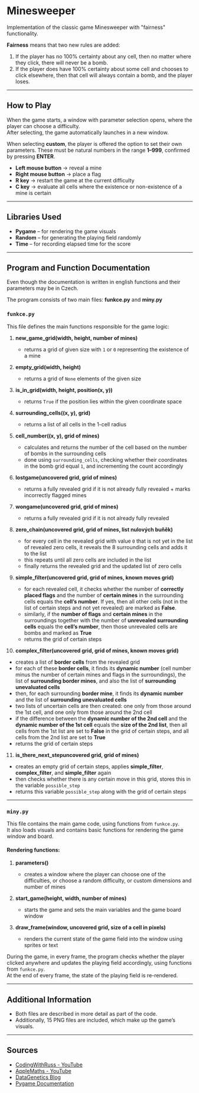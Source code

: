 # Minesweeper  

Implementation of the classic game Minesweeper with "fairness" functionality.  

**Fairness** means that two new rules are added:  
1. If the player has no 100% certainty about any cell, then no matter where they click, there will never be a bomb.  
2. If the player does have 100% certainty about some cell and chooses to click elsewhere, then that cell will always contain a bomb, and the player loses.  

---

## How to Play  
When the game starts, a window with parameter selection opens, where the player can choose a difficulty.  
After selecting, the game automatically launches in a new window.  

When selecting **custom**, the player is offered the option to set their own parameters. These must be natural numbers in the range **1–999**, confirmed by pressing **ENTER**.  

- **Left mouse button** → reveal a mine  
- **Right mouse button** → place a flag  
- **R key** → restart the game at the current difficulty  
- **C key** → evaluate all cells where the existence or non-existence of a mine is certain  

---

## Libraries Used  
- **Pygame** – for rendering the game visuals  
- **Random** – for generating the playing field randomly  
- **Time** – for recording elapsed time for the score  

---

## Program and Function Documentation  

Even though the documentation is written in english functions and their parameters may be in Czech. 

The program consists of two main files: **funkce.py** and **miny.py**  

### `funkce.py`  
This file defines the main functions responsible for the game logic:  

1. **new_game_grid(width, height, number of mines)**  
   - returns a grid of given size with `1` or `0` representing the existence of a mine  

2. **empty_grid(width, height)**  
   - returns a grid of `None` elements of the given size  

3. **is_in_grid(width, height, position(x, y))**  
   - returns `True` if the position lies within the given coordinate space  

4. **surrounding_cells((x, y), grid)**  
   - returns a list of all cells in the 1-cell radius  

5. **cell_number((x, y), grid of mines)**  
   - calculates and returns the number of the cell based on the number of bombs in the surrounding cells  
   - done using `surrounding_cells`, checking whether their coordinates in the bomb grid equal `1`, and incrementing the count accordingly  

6. **lostgame(uncovered grid, grid of mines)**  
   - returns a fully revealed grid if it is not already fully revealed + marks incorrectly flagged mines  

7. **wongame(uncovered grid, grid of mines)**  
   - returns a fully revealed grid if it is not already fully revealed  

8. **zero_chain(uncovered grid, grid of mines, list nulových buňěk)**  
   - for every cell in the revealed grid with value `0` that is not yet in the list of revealed zero cells, it reveals the 8 surrounding cells and adds it to the list  
   - this repeats until all zero cells are included in the list  
   - finally returns the revealed grid and the updated list of zero cells  

9. **simple_filter(uncovered grid, grid of mines, known moves grid)**  
   - for each revealed cell, it checks whether the number of **correctly placed flags** and the number of **certain mines** in the surrounding cells equals the **cell’s number**. If yes, then all other cells (not in the list of certain steps and not yet revealed) are marked as **False**.  
   - similarly, if the **number of flags** and **certain mines** in the surroundings together with the number of **unrevealed surrounding cells** equals the **cell’s number**, then those unrevealed cells are bombs and marked as **True**  
   - returns the grid of certain steps  

10. **complex_filter(uncovered grid, grid of mines, known moves grid)**  
   - creates a list of **border cells** from the revealed grid  
   - for each of these **border cells**, it finds its **dynamic number** (cell number minus the number of certain mines and flags in the surroundings), the list of **surrounding border mines**, and also the list of **surrounding unevaluated cells**  
   - then, for each surrounding **border mine**, it finds its **dynamic number** and the list of **surrounding unevaluated cells**  
   - two lists of uncertain cells are then created: one only from those around the 1st cell, and one only from those around the 2nd cell  
   - if the difference between the **dynamic number of the 2nd cell** and the **dynamic number of the 1st cell** equals the **size of the 2nd list**, then all cells from the 1st list are set to **False** in the grid of certain steps, and all cells from the 2nd list are set to **True**  
   - returns the grid of certain steps  

11. **is_there_next_stepuncovered grid, grid of mines)**  
   - creates an empty grid of certain steps, applies **simple_filter**, **complex_filter**, and **simple_filter** again  
   - then checks whether there is any certain move in this grid, stores this in the variable `possible_step`  
   - returns this variable `possible_step` along with the grid of certain steps  

---

### `miny.py`  
This file contains the main game code, using functions from `funkce.py`.  
It also loads visuals and contains basic functions for rendering the game window and board.  

#### Rendering functions:  

1. **parameters()**  
   - creates a window where the player can choose one of the difficulties, or choose a random difficulty, or custom dimensions and number of mines  

2. **start_game(height, width, number of mines)**  
   - starts the game and sets the main variables and the game board window  

3. **draw_frame(window, uncovered grid, size of a cell in pixels)**  
   - renders the current state of the game field into the window using sprites or text  

During the game, in every frame, the program checks whether the player clicked anywhere and updates the playing field accordingly, using functions from `funkce.py`.  
At the end of every frame, the state of the playing field is re-rendered.  

---

## Additional Information  
- Both files are described in more detail as part of the code.  
- Additionally, 15 PNG files are included, which make up the game’s visuals.  

---

## Sources  
- [CodingWithRuss - YouTube](https://www.youtube.com/watch?v=y9VG3Pztok8&ab_channel=CodingWithRuss)  
- [AppleMaths - YouTube](https://www.youtube.com/watch?v=8j7bkNXNx4M&ab_channel=AppleMaths)  
- [DataGenetics Blog](http://datagenetics.com/blog/june12012/index.html)  
- [Pygame Documentation](https://www.pygame.org/docs/)  
